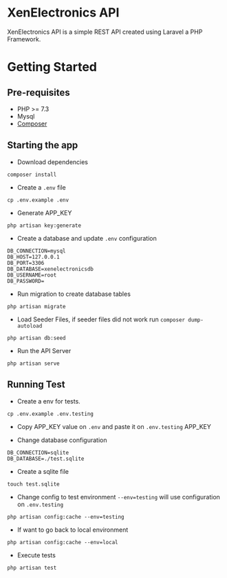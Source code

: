 # XenElectronics API

XenElectronics API is a simple REST API created using Laravel a PHP Framework.

# Getting Started

## Pre-requisites

* PHP >= 7.3
* Mysql
* [Composer](https://getcomposer.org/)

## Starting the app
* Download dependencies
```
composer install
```

* Create a `.env` file
```
cp .env.example .env
```

* Generate APP_KEY
```
php artisan key:generate
```

* Create a database and update `.env` configuration
```
DB_CONNECTION=mysql
DB_HOST=127.0.0.1
DB_PORT=3306
DB_DATABASE=xenelectronicsdb
DB_USERNAME=root
DB_PASSWORD=
```

* Run migration to create database tables
```
php artisan migrate
```

* Load Seeder Files, if seeder files did not work run `composer dump-autoload`
```
php artisan db:seed
```
* Run the API Server
```
php artisan serve
``` 

## Running Test

* Create a env for tests.
```
cp .env.example .env.testing
```

* Copy APP_KEY value on `.env` and paste it on `.env.testing` APP_KEY

* Change database configuration
```
DB_CONNECTION=sqlite
DB_DATABASE=./test.sqlite
```

* Create a sqlite file
```
touch test.sqlite
```

* Change config to test environment `--env=testing` will use configuration on `.env.testing`
```
php artisan config:cache --env=testing
``` 

* If want to go back to local environment
```
php artisan config:cache --env=local
```

* Execute tests
```
php artisan test
```

